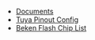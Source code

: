 * [Documents](documents.md)
* [Tuya Pinout Config](tuya-pin-config.md)
* [Beken Flash Chip List](beken-flash.md)
